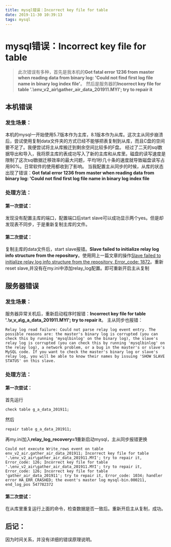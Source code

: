 ```yaml
---
title: mysql错误：Incorrect key file for table
date: 2019-11-30 10:39:13
tags: mysql
---
```


# mysql错误：Incorrect key file for table
> 此次错误有多种，首先是我本机的**Got fatal error 1236 from master when reading data from binary log: 'Could not find first log file name in binary log index file'**。
> 然后是服务器的**Incorrect key file for table '.\env_v2_air\gather_air_data_201911.MYI'; try to repair it**

## 本机错误
### 发生场景：
本机的mysql一开始使用5.7版本作为主库，8.1版本作为从库。这次主从同步崩溃后，尝试使用复制data文件夹的方式已经不能够把表复制到从库，而且C盘的空间要不足了。我便尝试将主从库搬迁到剩余空间比较多的F盘。
经过了二天的sql数据导出和导入，我将原主库的表成功写入了新的主库和从库里。磁盘的读写速度是限制了这次sql数据迁移效率的最大问题，平均1秒几十条的速度就导致磁盘读写占用90%。日常软件的使用都收到了影响。
当我配置主从同步的时候，从库的状态出现了错误：**Got fatal error 1236 from master when reading data from binary log: 'Could not find first log file name in binary log index file**
### 处理方法：
#### 第一次尝试：
发现没有配置主库的端口，配置端口后start slave可以成功显示两个yes。但是却发现表不同步，于是重新复制主库的文件。
#### 第二次尝试：
复制主库的data文件后，start slave报错。**Slave failed to initialize relay log info structure from the repository**。使用网上一篇文章的操作[Slave failed to initialize relay log info structure from the repository, Error_code: 1872](https://blog.csdn.net/lwei_998/article/details/41210945)。重新reset slave,并没有在my.ini中添加relay_log配置。即可重新开启主从复制


## 服务器错误
### 发生场景：
服务器异常关机后，重新启动程序时报错：**Incorrect key file for table '.\v_v_a\g_a_data_201911.MYI'; try to repair it**。
主从同步也报错：
```
Relay log read failure: Could not parse relay log event entry. The possible reasons are: the master's binary log is corrupted (you can check this by running 'mysqlbinlog' on the binary log), the slave's relay log is corrupted (you can check this by running 'mysqlbinlog' on the relay log), a network problem, or a bug in the master's or slave's MySQL code. If you want to check the master's binary log or slave's relay log, you will be able to know their names by issuing 'SHOW SLAVE STATUS' on this slave.
```

### 处理方法：
#### 第一次尝试：
首先运行
```
check table g_a_data_201911;
```
然后
```
repair table g_a_data_201911;
```
再my.ini加入**relay_log_recovery=1**重新启动mysql，主从同步报错更换
```
Could not execute Write_rows event on table env_v2_air.gather_air_data_201911; Incorrect key file for table '.\env_v2_air\gather_air_data_201911.MYI'; try to repair it, Error_code: 126; Incorrect key file for table '.\env_v2_air\gather_air_data_201911.MYI'; try to repair it, Error_code: 126; Incorrect key file for table 'gather_air_data_201911'; try to repair it, Error_code: 1034; handler error HA_ERR_CRASHED; the event's master log mysql-bin.000211, end_log_pos 547782372
```
#### 第二次尝试：
在从库里重复运行上面的命令，检查数据是否一致后。重新开启主从复制，成功。

## 后记：
因为时间关系，并没有详细的错误原理说明。
